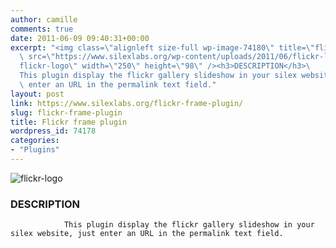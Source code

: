 ```yaml
---
author: camille
comments: true
date: 2011-06-09 09:40:31+00:00
excerpt: "<img class=\"alignleft size-full wp-image-74180\" title=\"flickr-logo\"\
  \ src=\"https://www.silexlabs.org/wp-content/uploads/2011/06/flickr-logo.jpg\" alt=\"\
  flickr-logo\" width=\"250\" height=\"98\" /><h3>DESCRIPTION</h3>\
  This plugin display the flickr gallery slideshow in your silex website, just\
  \ enter an URL in the permalink text field."
layout: post
link: https://www.silexlabs.org/flickr-frame-plugin/
slug: flickr-frame-plugin
title: Flickr frame plugin
wordpress_id: 74178
categories:
- "Plugins"
---
```


![flickr-logo](https://www.silexlabs.org/wp-content/uploads/2011/06/flickr-logo.jpg)


### DESCRIPTION


				This plugin display the flickr gallery slideshow in your silex website, just enter an URL in the permalink text field.
